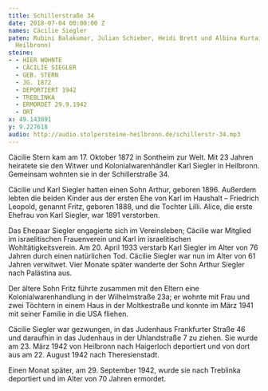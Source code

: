 ```yaml
---
title: Schillerstraße 34
date: 2018-07-04 00:00:00 Z
names: Cäcilie Siegler
paten: Rubini Balakumar, Julian Schieber, Heidi Brett und Albina Kurtaij (Stadtbibliothek
  Heilbronn)
steine:
- - HIER WOHNTE
  - CÄCILIE SIEGLER
  - GEB. STERN
  - JG. 1872
  - DEPORTIERT 1942
  - TREBLINKA
  - ERMORDET 29.9.1942
  - ORT
x: 49.143891
y: 9.227618
audio: http://audio.stolpersteine-heilbronn.de/schillerstr-34.mp3
---
```


Cäcilie Stern kam am 17. Oktober 1872 in Sontheim zur Welt. Mit 23 Jahren heiratete sie den Witwer und Kolonialwarenhändler Karl Siegler in Heilbronn. Gemeinsam wohnten sie in der Schillerstraße 34.

Cäcilie und Karl Siegler hatten einen Sohn Arthur, geboren 1896. Außerdem lebten die beiden Kinder aus der ersten Ehe von Karl im Haushalt – Friedrich Leopold, genannt Fritz, geboren 1888, und die Tochter Lilli. Alice, die erste Ehefrau von Karl Siegler, war 1891 verstorben.

Das Ehepaar Siegler engagierte sich im Vereinsleben; Cäcilie war Mitglied im israelitischen Frauenverein und Karl im israelitischen Wohltätigkeitsverein.
Am 20. April 1933 verstarb Karl Siegler im Alter von 76 Jahren durch einen natürlichen Tod. Cäcilie Siegler war nun im Alter von 61 Jahren verwitwet. Vier Monate später wanderte der Sohn Arthur Siegler nach Palästina aus.

Der ältere Sohn Fritz führte zusammen mit den Eltern eine Kolonialwarenhandlung in der Wilhelmstraße 23a; er wohnte mit Frau und zwei Töchtern in einem Haus in der Moltkestraße und konnte im März 1941 mit seiner Familie in die USA fliehen. 

Cäcilie Siegler war gezwungen, in das Judenhaus Frankfurter Straße 46 und daraufhin in das Judenhaus in der Uhlandstraße 7 zu ziehen. Sie wurde am 23. März 1942 von Heilbronn nach Haigerloch deportiert und von dort aus am 22. August 1942 nach Theresienstadt. 

Einen Monat später, am 29. September 1942, wurde sie nach Treblinka deportiert und im Alter von 70 Jahren ermordet.